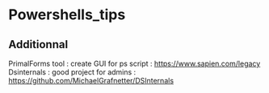 # Powershells_tips

## Additionnal 
PrimalForms tool : create GUI for ps script : https://www.sapien.com/legacy
Dsinternals : good project for admins :   https://github.com/MichaelGrafnetter/DSInternals
